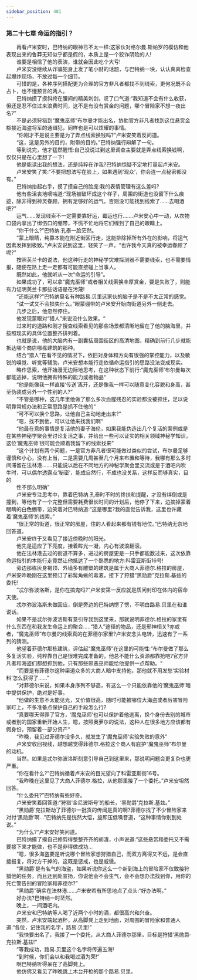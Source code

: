 ```yaml
---
sidebar_position: 481
---
```

### 第二十七章 命运的指引？  


　　再看卢米安时，巴特纳的眼神已不太一样:这家伙对格尔曼.斯帕罗的模仿和他表现出来的鲁莽无知似乎都是假的，本质上是一个狡诈阴险的人!  
　　谁要是相信了他的表演，谁就会因此吃个大亏!  
　　卢米安没继续从诈骗犯身上发了笔小财的话题，与巴特纳一块，认认真真检查起爆炸现场，不放过每一个细节。  
　　可惜的是，各种序列搭配更为合理的官方非凡者都找不到线索，更何况既不会占卜，也不懂预言的两人。  
　　巴特纳摸了摸斜挎在腰间的精美刺剑，叹了口气道:“我知道不会有什么收获，但还是忍不住过来浪费时间，这不是有没有赏金的问题，哪个冒险家不想一夜出名?”  
　　不是必须狩猎到“魔鬼巫师”布尔曼才能出名，协助官方非凡者找到这位悬赏金额接近海盗将军的通缉犯，同样也是可以炫耀的事情。  
　　“你刚才不是说主要是为了弄点线索换钱吗?”卢米安笑着反问道。  
　　“这，这是另外的目的，附带的目的。”巴特纳强行辩解了一句。  
　　等到说完，他才猛然醒悟:自己没说过到这里调查主要就是弄点线索换钱啊，仅仅只是在心里想了一下!  
　　他是能读出我的想法，还是纯粹在诈我?巴特纳惊疑不定地打量起卢米安。  
　　卢米安笑了笑:“不要把想法写在脸上，如果遇到‘观众’，你会连一点秘密都没有。”  
　　巴特纳抬起右手，摸了摸自己的脸庞:我的表情管理有这么差吗?  
　　他有些沮丧地嘀咕道:“现场被破坏成这个样子，周围的街道也没留下什么痕迹，除非得到神灵眷顾，拥有足够好的运气，否则没可能找到线索了……去喝酒吧?”  
　　运气……发现线索不一定需要靠好运，霉运也行…….卢米安心中一动，从衣物口袋内拿出了绑伤口的绷带，不慌不忙地将它们缠到了自己的眼睛上。  
　　“你干什么?”巴特纳.孔泰一脸茫然。  
　　“蒙上眼睛，纯靠本能在附近街区行走，这能排除掉所有外在的影响，将运气因素发挥到极致。”卢米安说到这里，轻笑了一声，“也许我今天真的被幸运眷顾了呢?”  
　　按照芙兰卡的说法，他这种行走的神秘学灾难探测器不需要线索，也不需要情报，随便在路上走一走都有可能直接碰上当事人。  
　　既然如此，他就听从一次“命运的引导”。  
　　如果成功了，可以拿“魔鬼巫师”或者相关线索换丰厚赏金，要是失败了，则能有力证明芙兰卡那些话语是在污蔑!  
　　“还能这样?”巴特纳莫名有种路易.贝里这家伙的脑子是不是不太正常的感觉。  
　　“试一试又不会损失什么。”眼蒙绷带的卢米安开始向街道另外一侧走去。  
　　几步之后，他忽然停住。  
　　他发现蒙眼对“猎人”来说没什么效果。“  
　　过来时的道路和刚才搜查线索看见的那些场景都清晰地留在了他的脑海里，并按照现实的具体位置整齐排列着。  
　　也就是说，他的大脑内有一副囊括周围街区的高清地图，精确到前行几步就能抵达哪个商店哪栋建筑的那种。  
　　结合“猎人”在看不见的情况下，依旧对身体和方向有很强的掌控能力，以及敏锐的嗅觉、听觉等辅助，卢米安想本能行走依循命运指引的思路没法变成现实。  
　　略作思索，他开始漫无边际地思考，在这种状态下前行:“魔鬼巫师’布尔曼每次都能逃掉，说明他拥有特殊的能力或者物品“  
　　“他是能像我一样直接‘传送’离开，还是像我一样可以随意变化容貌和身高，甚至伪装成另外一个性别的人?”  
　　“不管是哪种，这几年里他做了那么多次血腥残忍的实验都没被抓住，足以说明靠常规办法和正常思路是抓不住他的“  
　　“可不可以换个思路，让他自己主动地走出来?”  
　　“嗯，找不到他，可以让他来找我们啊“  
　　“他最在意的事情是复活他的妻子海伦，如果我能伪造出几个复活的案例或是在某些神秘学聚会里讨论复活之事，并给出一些可以证实的相关领域神秘学知识，这位‘魔鬼巫师’很可能会顺着我留下的线索找来”  
　　“这个计划有两个问题，一是官方非凡者很可能做过类似的尝试，布尔曼足够谨慎和小心，没有上当，二是需要几周甚至几个月来布置和等待，我哪有那么多时间滞留在法林港…….只能说以后在不同地方的神秘学聚会里交流或是于酒吧内吹牛时，可以偶尔透露点‘秘密’，能成自然行，不成也没关系，这样反而够真实，目的  
　　性不那么明确”  
　　卢米安专注思考中，靠着巴特纳.孔泰时不时的搀扶和提醒，才没有绊倒或是撞到，等他有了一个完整但需要耗费很长时间的计划后，他停了下来，边摘掉蒙着眼睛的白色绷带，边笑着对巴特纳道:“这是哪里?我的直觉告诉我，这里也许藏着‘魔鬼巫师’的线索。”  
　　“很正常的街道，很正常的房屋，住的人看起来都有钱有地位。”巴特纳无奈地回答道。  
　　卢米安终于又看见了接近傍晚时的阳光。  
　　他先是适应了下亮度，接着眸光一凝，内心有波浪翻滚。  
　　他在法林港去过的街道不算多，进过的房屋更是一只手都能数过来，这次依靠命运指引的本能行走竟然让他抵达了一个熟悉的地方:科雷亚斯街16号!  
　　旁边那栋灰身褐顶、外墙多有雕塑的建筑是属于大商人菲德尔.格拉的房屋，卢米安昨晚刚在这里预订了彩髯角蜥的毒液，接下了狩猎“黑勋爵”克拉斯.基兹的委托!  
　　“忒尔弥波洛斯，是你在搞鬼吗?”卢米安第一反应就是质问封印在体内的宿命天使。  
　　忒尔弥波洛斯未做回应，倒是旁边的巴特纳愣了愣，不明白路易.贝里在和谁说话。  
　　如果不是忒尔弥波洛斯有意引导我到这里来，那就说明菲德尔.格拉的家里有什么东西在和我发生命运上的聚合.….“猎人”途径的物品，还是邪神相关?亦或者，“魔鬼巫师”布尔曼的线索真的在菲德尔家里?卢米安念头电转，迅速有了一系列的猜测。  
　　他望着菲德尔那栋建筑，评估起“魔鬼巫师”在这里的可能性:“布尔曼做了那么多复活实验，纯粹靠自己是很难完成准备的，他总不能什么资源都靠抢吧?官方非凡者和海盗们都想抓到他，只有那些邪恶巫师能给他提供一点帮助。“  
　　“而要是有菲德尔这种渠道众多的大商人暗中支持他，那他就不用发愁‘实验材料’怎么获得了……”  
　　“对菲德尔来说，如果本身序列不够高，有这么一个只能依靠他的‘魔鬼巫师’暗中提供保护，绝对是好事。  
　　“他做的生意不太能见光，又价值很高，随时可能被哪位大海盗或者厉害冒险家盯上，不多准备点保护自己的手段怎么行?  
　　“真要哪天得罪了官方，‘魔鬼巫师’也可以保护着他逃离，换个身份去别的城市或者别的国家重新开始人生，嗯，按照奥萝尔的说法，这种人在很多地方应该都有假身份，预留着一部分资产“  
　　“昨晚，我见过菲德尔没多久，就发生了‘魔鬼巫师’实验失败的意外”  
　　卢米安收回视线，越想越觉得菲德尔.格拉这个商人有庇护“魔鬼巫师”布尔曼的动机。  
　　当然，如果是忒尔弥波洛斯刻意引导自己到这里来，那说明问题会更复杂也更严重。  
　　“你在看什么?”巴特纳循着卢米安的目光望向了科雷亚斯街16号。  
　　“我昨晚在这里见了大商人菲德尔.格拉，从他那里接了一个委托。”卢米安坦然回答。  
　　“什么委托?”巴特纳有些好奇。  
　　卢米安笑着回答道:“狩猎‘金尼波斯号’的船长，‘黑勋爵’克拉斯.基兹。”  
　　“黑勋爵’克拉斯劫了菲德尔一批货的传闻是真的啊?菲德尔找了不少冒险家来对付‘黑勋爵’啊…”巴特纳先是恍然大悟，旋即压低嗓音道，“这种事情你别到处说。”  
　　“为什么?”卢米安好笑问道。  
　　巴特纳摸了摸自己修剪得整整齐齐的胡渣，小声说道:“这些悬赏和委托又不需要接下来才能做，也不是非得做成功…  
　　“嗯，很多海盗要是听说哪个冒险家想狩猎自己，而双方离得又不远，是会直接报复，将对方干掉的，这既是惩戒，也是威慑。  
　　“黑勋爵’是有名气的海盗，如果听说你这么一个新到海上的冒险家不仅敢接狩猎他的任务，而且还到处宣扬，你说他会不会生气，会不会想办法找到你，用你的死亡警告别的冒险家和菲德尔?”  
　　“黑勋爵”确实在法林港……卢米安若有所思地点了点头:“好办法啊。”  
　　好办法?巴特纳一时茫然。  
　　晚上，一间酒吧内。  
　　卢米安和巴特纳等人喝了近两个小时的酒，都很高兴和兴奋。  
　　突然，卢米安端起酒杯，从高脚凳上走到地面，对周围的冒险家和普通人道:“各位，记住我的名字，路易.贝里!”  
　　“我快要出名了，我接了一个委托，从大商人菲德尔那里，目标是狩猎‘黑勋爵·克拉斯.基兹!“  
　　“等我成功，路易.贝里这个名字将传遍五海!  
　　“到时候，你们会以和我喝过酒为荣!”  
　　啊巴特纳听得呆在了高脚凳上。  
　　他仿佛又看见了昨晚跳上木台开枪的那个路易.贝里。  
